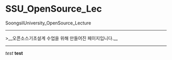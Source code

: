 # SSU_OpenSource_Lec
SoongsilUniversity_OpenSource_Lecture

<hr/>
>__오픈소스기초설계 수업을 위해 만들어진 페이지입니다.__
<hr/>

_test_
__test__
